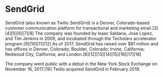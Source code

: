 # SendGrid
 
SendGrid (also known as Twilio SendGrid) is a Denver, Colorado-based customer communication platform for transactional and marketing email.[3][4][5][6][7][8] The company was founded by Isaac Saldana, Jose Lopez, and Tim Jenkins in 2009, and incubated through the Techstars accelerator program.[9][10][11][12] As of 2017, SendGrid has raised over $81 million and has offices in Denver, Colorado; Boulder, Colorado; Irvine, California; Redwood City, California; and London.[8][12][13][14][15][16][17][18]

The company went public with a debut in the New York Stock Exchange on November 16, 2017.[19] Twilio acquired SendGrid in February 2019.

  